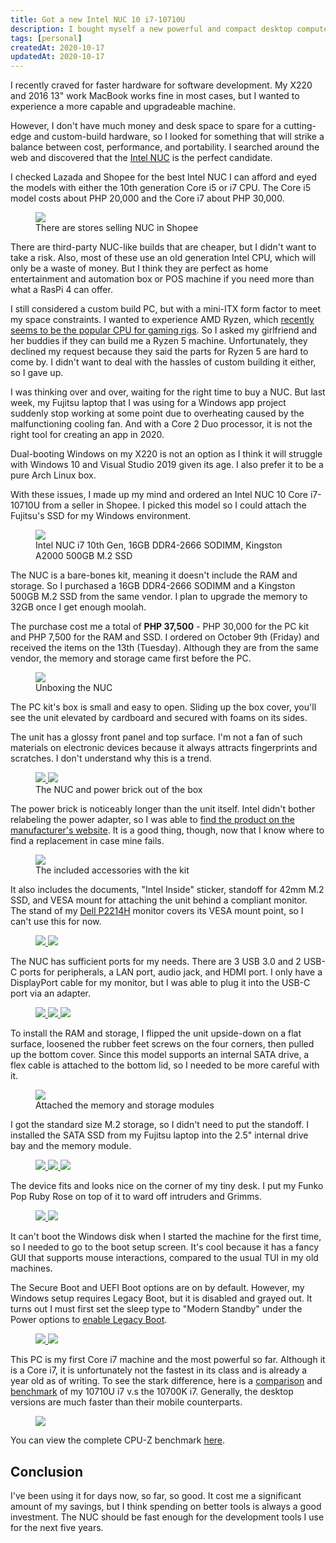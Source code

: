 ```yaml
---
title: Got a new Intel NUC 10 i7-10710U
description: I bought myself a new powerful and compact desktop computer for development.
tags: [personal]
createdAt: 2020-10-17
updatedAt: 2020-10-17
---
```


I recently craved for faster hardware for software development. My X220 and 2016 13" work MacBook works fine in most cases, but I wanted to experience a more capable and upgradeable machine.

However, I don't have much money and desk space to spare for a cutting-edge and custom-build hardware, so I looked for something that will strike a balance between cost, performance, and portability. I searched around the web and discovered that the [Intel NUC](https://en.wikipedia.org/wiki/Next_Unit_of_Computing) is the perfect candidate.

I checked Lazada and Shopee for the best Intel NUC I can afford and eyed the models with either the 10th generation Core i5 or i7 CPU. The Core i5 model costs about PHP 20,000 and the Core i7 about PHP 30,000.

<figure>
  <a href="/media/got-a-new-intel-nuc-01.png" target="_blank">
    <img src="/media/got-a-new-intel-nuc-01.png" />
  </a>
  <figcaption>There are stores selling NUC in Shopee</figcaption>
</figure>

There are third-party NUC-like builds that are cheaper, but I didn't want to take a risk. Also, most of these use an old generation Intel CPU, which will only be a waste of money. But I think they are perfect as home entertainment and automation box or POS machine if you need more than what a RasPi 4 can offer.

I still considered a custom build PC, but with a mini-ITX form factor to meet my space constraints. I wanted to experience AMD Ryzen, which [recently seems to be the popular CPU for gaming rigs](https://www.gamingscan.com/amd-ryzen-vs-intel-for-gaming/). So I asked my girlfriend and her buddies if they can build me a Ryzen 5 machine. Unfortunately, they declined my request because they said the parts for Ryzen 5 are hard to come by. I didn't want to deal with the hassles of custom building it either, so I gave up.

I was thinking over and over, waiting for the right time to buy a NUC. But last week, my Fujitsu laptop that I was using for a Windows app project suddenly stop working at some point due to overheating caused by the malfunctioning cooling fan. And with a Core 2 Duo processor, it is not the right tool for creating an app in 2020.

Dual-booting Windows on my X220 is not an option as I think it will struggle with Windows 10 and Visual Studio 2019 given its age. I also prefer it to be a pure Arch Linux box.

With these issues, I made up my mind and ordered an Intel NUC 10 Core i7-10710U from a seller in Shopee. I picked this model so I could attach the Fujitsu's SSD for my Windows environment.

<figure>
  <a href="/media/got-a-new-intel-nuc-02.jpg" target="_blank">
    <img src="/media/got-a-new-intel-nuc-02.jpg" />
  </a>
  <figcaption>Intel NUC i7 10th Gen, 16GB DDR4-2666 SODIMM, Kingston A2000 500GB M.2 SSD</figcaption>
</figure>

The NUC is a bare-bones kit, meaning it doesn't include the RAM and storage. So I purchased a 16GB DDR4-2666 SODIMM and a Kingston 500GB M.2 SSD from the same vendor. I plan to upgrade the memory to 32GB once I get enough moolah.

The purchase cost me a total of **PHP 37,500** - PHP 30,000 for the PC kit and PHP 7,500 for the RAM and SSD. I ordered on October 9th (Friday) and received the items on the 13th (Tuesday). Although they are from the same vendor, the memory and storage came first before the PC.

<figure>
  <a href="/media/got-a-new-intel-nuc-03.jpg" target="_blank">
    <img src="/media/got-a-new-intel-nuc-03.jpg" />
  </a>
  <figcaption>Unboxing the NUC</figcaption>
</figure>

The PC kit's box is small and easy to open. Sliding up the box cover, you'll see the unit elevated by cardboard and secured with foams on its sides.

The unit has a glossy front panel and top surface. I'm not a fan of such materials on electronic devices because it always attracts fingerprints and scratches. I don't understand why this is a trend.

<figure>
  <a href="/media/got-a-new-intel-nuc-04.jpg" target="_blank">
    <img src="/media/got-a-new-intel-nuc-04.jpg" />
  </a>
  <a href="/media/got-a-new-intel-nuc-05.jpg" target="_blank">
    <img src="/media/got-a-new-intel-nuc-05.jpg" />
  </a>
  <figcaption>The NUC and power brick out of the box</figcaption>
</figure>

The power brick is noticeably longer than the unit itself. Intel didn't bother relabeling the power adapter, so I was able to [find the product on the manufacturer's website](https://www.fspgroupusa.com/ecommerce/fsp230-ajan3.html). It is a good thing, though, now that I know where to find a replacement in case mine fails.

<figure>
  <a href="/media/got-a-new-intel-nuc-06.jpg" target="_blank">
    <img src="/media/got-a-new-intel-nuc-06.jpg" />
  </a>
  <figcaption>The included accessories with the kit</figcaption>
</figure>

It also includes the documents, "Intel Inside" sticker, standoff for 42mm M.2 SSD, and VESA mount for attaching the unit behind a compliant monitor. The stand of my [Dell P2214H](https://www.dell.com/en-us/shop/dell-22-monitor-p2214h/apd/320-9791/monitors-monitor-accessories) monitor covers its VESA mount point, so I can't use this for now.

<figure>
  <a href="/media/got-a-new-intel-nuc-07.jpg" target="_blank">
    <img src="/media/got-a-new-intel-nuc-07.jpg" />
  </a>
  <a href="/media/got-a-new-intel-nuc-08.jpg" target="_blank">
    <img src="/media/got-a-new-intel-nuc-08.jpg" />
  </a>
</figure>

The NUC has sufficient ports for my needs. There are 3 USB 3.0 and 2 USB-C ports for peripherals, a LAN port, audio jack, and HDMI port. I only have a DisplayPort cable for my monitor, but I was able to plug it into the USB-C port via an adapter.

<figure>
  <a href="/media/got-a-new-intel-nuc-09.jpg" target="_blank">
    <img src="/media/got-a-new-intel-nuc-09.jpg" />
  </a>
  <a href="/media/got-a-new-intel-nuc-10.jpg" target="_blank">
    <img src="/media/got-a-new-intel-nuc-10.jpg" />
  </a>
  <a href="/media/got-a-new-intel-nuc-11.jpg" target="_blank">
    <img src="/media/got-a-new-intel-nuc-11.jpg" />
  </a>
</figure>

To install the RAM and storage, I flipped the unit upside-down on a flat surface, loosened the rubber feet screws on the four corners, then pulled up the bottom cover. Since this model supports an internal SATA drive, a flex cable is attached to the bottom lid, so I needed to be more careful with it.

<figure>
  <a href="/media/got-a-new-intel-nuc-12.jpg" target="_blank">
    <img src="/media/got-a-new-intel-nuc-12.jpg" />
  </a>
  <figcaption>Attached the memory and storage modules</figcaption>
</figure>

I got the standard size M.2 storage, so I didn't need to put the standoff. I installed the SATA SSD from my Fujitsu laptop into the 2.5" internal drive bay and the memory module.

<figure>
  <a href="/media/got-a-new-intel-nuc-13.jpg" target="_blank">
    <img src="/media/got-a-new-intel-nuc-13.jpg" />
  </a>
  <a href="/media/got-a-new-intel-nuc-14.jpg" target="_blank">
    <img src="/media/got-a-new-intel-nuc-14.jpg" />
  </a>
  <a href="/media/got-a-new-intel-nuc-15.jpg" target="_blank">
    <img src="/media/got-a-new-intel-nuc-15.jpg" />
  </a>
</figure>

The device fits and looks nice on the corner of my tiny desk. I put my Funko Pop Ruby Rose on top of it to ward off intruders and Grimms.

<figure>
  <a href="/media/got-a-new-intel-nuc-16.jpg" target="_blank">
    <img src="/media/got-a-new-intel-nuc-16.jpg" />
  </a>
  <a href="/media/got-a-new-intel-nuc-17.jpg" target="_blank">
    <img src="/media/got-a-new-intel-nuc-17.jpg" />
  </a>
</figure>

It can't boot the Windows disk when I started the machine for the first time, so I needed to go to the boot setup screen. It's cool because it has a fancy GUI that supports mouse interactions, compared to the usual TUI in my old machines.

The Secure Boot and UEFI Boot options are on by default. However, my Windows setup requires Legacy Boot, but it is disabled and grayed out. It turns out I must first set the sleep type to "Modern Standby" under the Power options to [enable Legacy Boot](https://www.intel.com/content/www/us/en/support/articles/000032529/intel-nuc.html).

<figure>
  <a href="/media/got-a-new-intel-nuc-18.png" target="_blank">
    <img src="/media/got-a-new-intel-nuc-18.png" />
  </a>
  <a href="/media/got-a-new-intel-nuc-19.png" target="_blank">
    <img src="/media/got-a-new-intel-nuc-19.png" />
  </a>
</figure>

This PC is my first Core i7 machine and the most powerful so far. Although it is a Core i7, it is unfortunately not the fastest in its class and is already a year old as of writing. To see the stark difference, here is a [comparison](https://ark.intel.com/content/www/us/en/ark/compare.html?productIds=199335,208018,196448) and [benchmark](https://cpu.userbenchmark.com/Compare/Intel-Core-i7-10710U-vs-Intel-Core-i7-10700K/m900004vs4070) of my 10710U i7 v.s the 10700K i7. Generally, the desktop versions are much faster than their mobile counterparts.

<figure class="text-center">
  <a href="/media/got-a-new-intel-nuc-20.png" target="_blank">
    <img src="/media/got-a-new-intel-nuc-20.png" />
  </a>
</figure>

You can view the complete CPU-Z benchmark [here](https://valid.x86.fr/qlh8yd).

## Conclusion

I've been using it for days now, so far, so good. It cost me a significant amount of my savings, but I think spending on better tools is always a good investment. The NUC should be fast enough for the development tools I use for the next five years.
